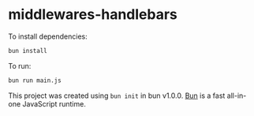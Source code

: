 # middlewares-handlebars

To install dependencies:

```bash
bun install
```

To run:

```bash
bun run main.js
```

This project was created using `bun init` in bun v1.0.0. [Bun](https://bun.sh) is a fast all-in-one JavaScript runtime.
